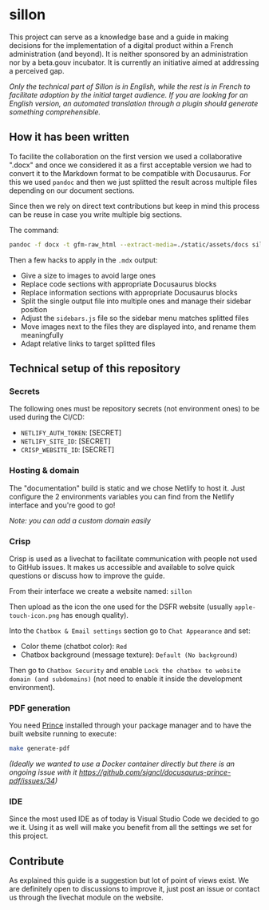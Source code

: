 # sillon

This project can serve as a knowledge base and a guide in making decisions for the implementation of a digital product within a French administration (and beyond). It is neither sponsored by an administration nor by a beta.gouv incubator. It is currently an initiative aimed at addressing a perceived gap.

_Only the technical part of Sillon is in English, while the rest is in French to facilitate adoption by the initial target audience. If you are looking for an English version, an automated translation through a plugin should generate something comprehensible._

## How it has been written

To facilite the collaboration on the first version we used a collaborative ".docx" and once we considered it as a first acceptable version we had to convert it to the Markdown format to be compatible with Docusaurus. For this we used `pandoc` and then we just splitted the result across multiple files depending on our document sections.

Since then we rely on direct text contributions but keep in mind this process can be reuse in case you write multiple big sections.

The command:

```sh
pandoc -f docx -t gfm-raw_html --extract-media=./static/assets/docs sillon.docx --wrap=none -o "sillon.mdx"
```

Then a few hacks to apply in the `.mdx` output:

- Give a size to images to avoid large ones
- Replace code sections with appropriate Docusaurus blocks
- Replace information sections with appropriate Docusaurus blocks
- Split the single output file into multiple ones and manage their sidebar position
- Adjust the `sidebars.js` file so the sidebar menu matches splitted files
- Move images next to the files they are displayed into, and rename them meaningfully
- Adapt relative links to target splitted files

## Technical setup of this repository

### Secrets

The following ones must be repository secrets (not environment ones) to be used during the CI/CD:

- `NETLIFY_AUTH_TOKEN`: [SECRET]
- `NETLIFY_SITE_ID`: [SECRET]
- `CRISP_WEBSITE_ID`: [SECRET]

### Hosting & domain

The "documentation" build is static and we chose Netlify to host it. Just configure the 2 environments variables you can find from the Netlify interface and you're good to go!

_Note: you can add a custom domain easily_

### Crisp

Crisp is used as a livechat to facilitate communication with people not used to GitHub issues. It makes us accessible and available to solve quick questions or discuss how to improve the guide.

From their interface we create a website named: `sillon`

Then upload as the icon the one used for the DSFR website (usually `apple-touch-icon.png` has enough quality).

Into the `Chatbox & Email settings` section go to `Chat Appearance` and set:

- Color theme (chatbot color): `Red`
- Chatbox background (message texture): `Default (No background)`

Then go to `Chatbox Security` and enable `Lock the chatbox to website domain (and subdomains)` (not need to enable it inside the development environment).

### PDF generation

You need [Prince](https://www.princexml.com/) installed through your package manager and to have the built website running to execute:

```bash
make generate-pdf
```

_(Ideally we wanted to use a Docker container directly but there is an ongoing issue with it https://github.com/signcl/docusaurus-prince-pdf/issues/34)_

### IDE

Since the most used IDE as of today is Visual Studio Code we decided to go we it. Using it as well will make you benefit from all the settings we set for this project.

## Contribute

As explained this guide is a suggestion but lot of point of views exist. We are definitely open to discussions to improve it, just post an issue or contact us through the livechat module on the website.
